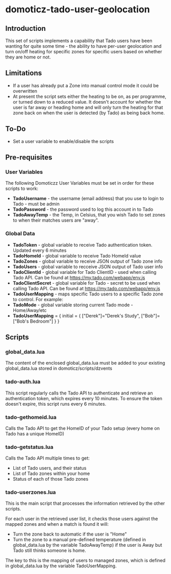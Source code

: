# domoticz-tado-user-geolocation

## Introduction

This set of scripts implements a capability that Tado users have been wanting for quite some time - the ability to have per-user geolocation and turn on/off heating for specific zones for specific users based on whether they are home or not.

## Limitations

- If a user has already put a Zone into manual control mode it could be overwritten 
- At present the script sets either the heating to be on, as per programme, or turned down to a reduced value. It doesn't account for whether the user is far away or heading home and will only turn the heating for that zone back on when the user is detected (by Tado) as being back home.

## To-Do

- Set a user variable to enable/disable the scripts

## Pre-requisites

### User Variables

The following Domoticzz User Variables must be set in order for these scripts to work:
- **TadoUsername** - the username (email address) that you use to login to Tado - must be admin
- **TadoPassword** - the password used to log this account in to Tado
- **TadoAwayTemp** - the Temp, in Celsius, that you wish Tado to set zones to when their matches users are "away".

### Global Data

- **TadoToken** - global variable to receive Tado authentication token. Updated every 6 minutes
- **TadoHomeId** - global variable to receive Tado HomeId value
- **TadoZones** - global variable to receive JSON output of Tado zone info
- **TadoUsers** - global variable to recceive JSON output of Tado user info
- **TadoClientId** - global variable for Tado ClientID - used when calling Tado API. Can be found at https://my.tado.com/webapp/env.js
- **TadoClientSecret** - global variable for Tado - secret to be used when calling Tado API. Can be found at https://my.tado.com/webapp/env.js
- **TadoUserMapping** - maps specific Tado users to a specific Tado zone to control. For example:
- **TadoMode** - global variable storing current Tado mode - Home/Away/etc
- **TadoUserMapping** = { initial = { ["Derek"]="Derek's Study", ["Bob"]=["Bob's Bedroom"] } }

## Scripts

### global_data.lua

The content of the enclosed global_data.lua must be added to your existing global_data.lua stored in domoticz/scripts/dzvents

### tado-auth.lua

This script regularly calls the Tado API to authenticate and retrieve an authentication token, which expires every 10 minutes. To ensure the token doesn't expire, this script runs every 6 minutes.

### tado-gethomeid.lua
  
Calls the Tado API to get the HomeID of your Tado setup (every home on Tado has a unique HomeID)

### tado-getstatus.lua

Calls the Tado API multiple times to get:
- List of Tado users, and their status
- List of Tado zones within your home
- Status of each of those Tado zones
    
### tado-userzones.lua

This is the main script that processes the information retrieved by the other scripts.

For each user in the retrieved user list, it checks those users against the mapped zones and when a match is found it will:
- Turn the zone back to automatic if the user is "Home"
- Turn the zone to a manual pre-defined temperature (defined in global_data.lua by the variable TadoAwayTemp) if the user is Away but Tado still thinks someone is home.

The key to this is the mapping of users to managed zones, which is defined in global_data.lua by the variable TadoUserMapping.
